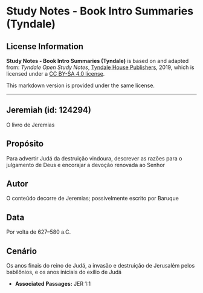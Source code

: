 # Study Notes - Book Intro Summaries (Tyndale)

## License Information

**Study Notes - Book Intro Summaries (Tyndale)** is based on and adapted from: _Tyndale Open Study Notes_, [Tyndale House Publishers](https://tyndaleopenresources.com/), 2019, which is licensed under a [CC BY-SA 4.0 license](https://creativecommons.org/licenses/by-sa/4.0/legalcode.en).

This markdown version is provided under the same license.



--------------------------------

## Jeremiah (id: 124294)

O livro de Jeremias

Propósito
---------

Para advertir Judá da destruição vindoura, descrever as razões para o julgamento de Deus e encorajar a devoção renovada ao Senhor

Autor
-----

O conteúdo decorre de Jeremias; possivelmente escrito por Baruque

Data
----

Por volta de 627–580 a.C.

Cenário
-------

Os anos finais do reino de Judá, a invasão e destruição de Jerusalém pelos babilônios, e os anos iniciais do exílio de Judá

* **Associated Passages:** JER 1:1

